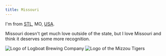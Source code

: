 ```yaml
---
title: Missouri
---
```

I'm from [STL](/STL), MO, [USA](/USA).

Missouri doesn't get much love outside of the state, but I love Missouri and think it deserves some more recognition.


![Logo of Logboat Brewing Company](logboat-logo.png)
![Logo of the Mizzou Tigers](logo-mizzou.png)
